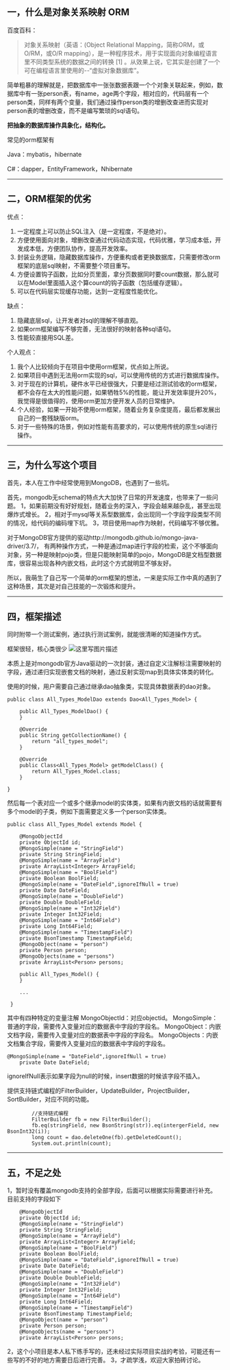 ## 一，什么是对象关系映射 ORM ##
百度百科：

> 对象关系映射（英语：(Object Relational Mapping，简称ORM，或O/RM，或O/R mapping），是一种程序技术，用于实现面向对象编程语言里不同类型系统的数据之间的转换 [1]  。从效果上说，它其实是创建了一个可在编程语言里使用的--“虚拟对象数据库”。

简单粗暴的理解就是，把数据库中一张张数据表跟一个个对象关联起来，例如，数据库中有一张person表，有name，age两个字段，相对应的，代码层有一个person类，同样有两个变量，我们通过操作person类的增删改查进而实现对person表的增删改查，而不是编写繁琐的sql语句。

**把抽象的数据库操作具象化，结构化。**

常见的orm框架有

Java：mybatis，hibernate

C#：dapper，EntityFramework，Nhibernate


----------
## 二，ORM框架的优劣 ##
优点：

 1. 一定程度上可以防止SQL注入（是一定程度，不是绝对）。
 2. 方便使用面向对象，增删改查通过代码动态实现，代码优雅，学习成本低，开发成本低，方便团队协作，提高开发效率。
 3. 封装业务逻辑，隐藏数据库操作，方便重构或者更换数据库，只需要修改orm框架的底层sql映射，不需要整个项目重写。
 4. 方便设置钩子函数，比如分页里面，拿分页数据同时要count数据，那么就可以在Model里面插入这个算count的钩子函数（包括缓存逻辑）。
 5. 可以在代码层实现缓存功能，达到一定程度性能优化。


缺点：

 1. 隐藏底层sql，让开发者对sql的理解不够直观。
 2. 如果orm框架编写不够完善，无法很好的映射各种sql语句。
 3. 性能较直接用SQL差。

个人观点：

 1. 我个人比较倾向于在项目中使用orm框架，优点如上所说。
 2. 如果项目中遇到无法用orm实现的sql，可以使用传统的方式进行数据库操作。
 3. 对于现在的计算机，硬件水平已经很强大，只要是经过测试验收的orm框架，都不会存在太大的性能问题，如果牺牲5%的性能，能让开发效率提升20%，我觉得是很值得的，使用orm更加方便开发人员的日常维护。
 4. 个人经验，如果一开始不使用orm框架，随着业务复杂度提高，最后都发展出自己的一套残缺版orm。
 5. 对于一些特殊的场景，例如对性能有高要求的，可以使用传统的原生sql进行操作。


----------
## 三，为什么写这个项目 ##
首先，本人在工作中经常使用到MongoDB，也遇到了一些坑。

首先，mongodb无schema的特点大大加快了日常的开发速度，也带来了一些问题。
1，如果前期没有好好规划，随着业务的深入，字段会越来越杂乱，甚至出现爆炸式增长。
2，相对于mysql等关系型数据库，会出现同一个字段字段类型不同的情况，给代码的编码埋下坑。
3，项目使用map作为映射，代码编写不够优雅。

对于MongoDB官方提供的驱动http://mongodb.github.io/mongo-java-driver/3.7/，
有两种操作方式，一种是通过map进行字段的检索，这个不够面向对象，另一种是映射pojo类，但是只能映射简单的pojo，MongoDB是文档型数据库，很容易出现各种内嵌文档，此时这个方式就明显不够友好。

所以，我萌生了自己写一个简单的orm框架的想法，一来是实际工作中真的遇到了这种场景，其次是对自己技能的一次锻炼和提升。

----------
## 四，框架描述 ##
同时附带一个测试案例，通过执行测试案例，就能很清晰的知道操作方式。

框架很轻，核心类很少
![这里写图片描述](https://img-blog.csdn.net/20180504142221168?watermark/2/text/aHR0cHM6Ly9ibG9nLmNzZG4ubmV0L0NoZW5fVmljdG9y/font/5a6L5L2T/fontsize/400/fill/I0JBQkFCMA==/dissolve/70)

本质上是对mongodb官方Java驱动的一次封装，通过自定义注解标注需要映射的字段，通过递归实现嵌套文档的映射，通过反射实现map到具体实体类的转化。

使用的时候，用户需要自己通过继承dao抽象类，实现具体数据表的dao对象。

```
public class All_Types_ModelDao extends Dao<All_Types_Model> {

    public All_Types_ModelDao() {
    }

    @Override
    public String getCollectionName() {
        return "all_types_model";
    }

    @Override
    public Class<All_Types_Model> getModelClass() {
        return All_Types_Model.class;
    }

}

```
然后每一个表对应一个或多个继承model的实体类，如果有内嵌文档的话就需要有多个model的子类，例如下面需要定义多一个person实体类。

```
public class All_Types_Model extends Model {

    @MongoObjectId
    private ObjectId id;
    @MongoSimple(name = "StringField")
    private String StringField;
    @MongoSimple(name = "ArrayField")
    private ArrayList<Integer> ArrayField;
    @MongoSimple(name = "BoolField")
    private Boolean BoolField;
    @MongoSimple(name = "DateField",ignoreIfNull = true)
    private Date DateField;
    @MongoSimple(name = "DoubleField")
    private Double DoubleField;
    @MongoSimple(name = "Int32Field")
    private Integer Int32Field;
    @MongoSimple(name = "Int64Field")
    private Long Int64Field;
    @MongoSimple(name = "TimestampField")
    private BsonTimestamp TimestampField;
    @MongoObject(name = "person")
    private Person person;
    @MongoObjects(name = "persons")
    private ArrayList<Person> persons;

    public All_Types_Model() {
    }
	
	...

 }
```
其中有四种特定的变量注解
MongoObjectId：对应objectid。
MongoSimple：普通的字段，需要传入变量对应的数据表中字段的字段名。
MongoObject：内嵌文档字段，需要传入变量对应的数据表中字段的字段名。
MongoObjects：内嵌文档集合字段，需要传入变量对应的数据表中字段的字段名。

```
@MongoSimple(name = "DateField",ignoreIfNull = true)
    private Date DateField;
```
ignoreIfNull表示如果字段为null的时候，insert数据的时候该字段不插入。

提供支持链式编程的FilterBuilder，UpdateBuilder，ProjectBuilder，SortBuilder，对应不同的功能。

```
		//支持链式编程
        FilterBuilder fb = new FilterBuilder();
        fb.eq(stringField, new BsonString(str)).eq(intergerField, new BsonInt32(i));
        long count = dao.deleteOne(fb).getDeletedCount();
        System.out.println(count);
```


----------
## 五，不足之处 ##
1，暂时没有覆盖mongodb支持的全部字段，后面可以根据实际需要进行补充。
目前支持的字段如下
```
	@MongoObjectId
    private ObjectId id;
    @MongoSimple(name = "StringField")
    private String StringField;
    @MongoSimple(name = "ArrayField")
    private ArrayList<Integer> ArrayField;
    @MongoSimple(name = "BoolField")
    private Boolean BoolField;
    @MongoSimple(name = "DateField",ignoreIfNull = true)
    private Date DateField;
    @MongoSimple(name = "DoubleField")
    private Double DoubleField;
    @MongoSimple(name = "Int32Field")
    private Integer Int32Field;
    @MongoSimple(name = "Int64Field")
    private Long Int64Field;
    @MongoSimple(name = "TimestampField")
    private BsonTimestamp TimestampField;
    @MongoObject(name = "person")
    private Person person;
    @MongoObjects(name = "persons")
    private ArrayList<Person> persons;
```

2，这个小项目是本人私下练手写的，还未经过实际项目实战的考验，可能还有一些写的不好的地方需要日后进行完善。
3，才疏学浅，欢迎大家拍砖讨论。

